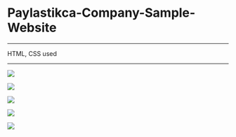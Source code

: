 # Paylastikca-Company-Sample-Website

<hr>

HTML, CSS used

<hr>

![](gif/anasayfa.gif)

![](gif/hakkimizda.gif)

![](gif/galeri.gif)

![](gif/referans.gif)

![](gif/iletisim.gif)
